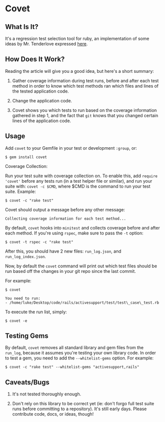 Covet
=====

What Is It?
-----------

It's a regression test selection tool for ruby, an implementation
of some ideas by Mr. Tenderlove expressed
[here](http://tenderlovemaking.com/2015/02/13/predicting-test-failues.html).

How Does It Work?
-----------------

Reading the article will give you a good idea, but here's a short summary:

1) Gather coverage information during test runs, before and after
each test method in order to know which test methods ran which
files and lines of the tested application code.

2) Change the application code.

3) Covet shows you which tests to run based on the coverage information
gathered in step 1, and the fact that `git` knows that you changed
certain lines of the application code.

Usage
-----

Add `covet` to your Gemfile in your test or development `:group`, or:

    $ gem install covet

Coverage Collection:

Run your test suite with coverage collection on. To enable this,
add `require 'covet'` before any tests run (in a test helper file or similar),
and run your suite with: `covet -c $CMD`, where $CMD is the command to run your
test suite. Example:

    $ covet -c "rake test"

Covet should output a message before any other message:

    Collecting coverage information for each test method...

By default, `covet` hooks into `minitest` and collects coverage before
and after each method. If you're using `rspec`, make sure to pass the `-t`
option:

    $ covet -t rspec -c "rake test"

After this, you should have 2 new files: `run_log.json`, and
`run_log_index.json`.

Now, by default the `covet` command will print out which test
files should be run based off the changes in your git repo since
the last commit.

For example:

    $ covet

    You need to run:
    - /home/luke/Desktop/code/rails/activesupport/test/test\_case\_test.rb

To execute the run list, simply:

    $ covet -e

Testing Gems
------------

By default, `covet` removes all standard library and gem files from the `run_log`, because
it assumes you're testing your own library code. In order to test a gem, you need to add the
`--whitelist-gems` option. For example:

    $ covet -c "rake test" --whitelist-gems "activesupport,rails"

Caveats/Bugs
------------

1) It's not tested thoroughly enough.

2) Don't rely on this library to be correct yet (ie: don't forgo full test
suite runs before committing to a repository). It's still early days.
Please contribute code, docs, or ideas, though!
